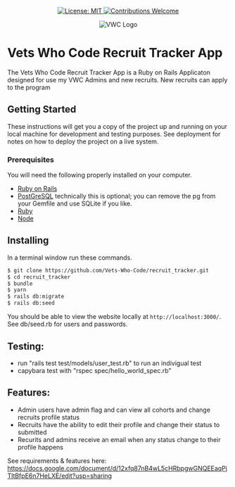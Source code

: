 <p align=center>
  <a href=https://github.com/Vets-Who-Code/recruit_tracker/blob/main/LICENSE>
    <img src=https://img.shields.io/badge/License-MIT-yellow.svg?style=flat-square alt="License: MIT" />
  </a>
  <a href=https://github.com/Vets-Who-Code/recruit_tracker/blob/main/contributing.md>
    <img src=https://img.shields.io/badge/contributions-welcome-orange.svg?style=flat-square alt="Contributions Welcome" />
  </a>
</p>

<p align=center>
  <img src=https://avatars1.githubusercontent.com/u/18350560?s=200&v=4 alt="VWC Logo" />
</p>

# Vets Who Code Recruit Tracker App

The Vets Who Code Recruit Tracker App is a Ruby on Rails Applicaton designed for use my VWC Admins and new recruits. New recruits can apply to the program

## Getting Started

These instructions will get you a copy of the project up and running on your local machine for development and testing purposes. See deployment for notes on how to deploy the project on a live system.

### Prerequisites

You will need the following properly installed on your computer.

- [Ruby on Rails](https://rubyonrails.org/)
- [PostGreSQL](https://www.postgresql.org/) technically this is optional; you can remove the pg from your Gemfile and use SQLite if you like.
- [Ruby](https://www.ruby-lang.org/en/)
- [Node](https://nodejs.org/en/)

## Installing

In a terminal window run these commands.

```sh
$ git clone https://github.com/Vets-Who-Code/recruit_tracker.git
$ cd recruit_tracker
$ bundle
$ yarn
$ rails db:migrate
$ rails db:seed
```

You should be able to view the website locally at `http://localhost:3000/`. See db/seed.rb for users and passwords.

## Testing:
- run "rails test test/models/user_test.rb" to run an indivigual test
- capybara test with "rspec spec/hello_world_spec.rb"


## Features:
- Admin users have admin flag and can view all cohorts and change recruits profile status
- Recruits have the ability to edit their profile and change their status to submitted
- Recurits and admins receive an email when any status change to their profile happens

See requirements & features here: https://docs.google.com/document/d/12xfq87nB4wL5cHRbpgwGNQEEaqPjTltBfpE6n7HeLXE/edit?usp=sharing
